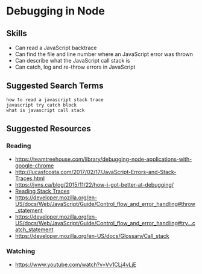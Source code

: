 # Debugging in Node



## Skills

- Can read a JavaScript backtrace
- Can find the file and line number where an JavaScript error was thrown
- Can describe what the JavaScript call stack is
- Can catch, log and re-throw errors in JavaScript


## Suggested Search Terms
```
how to read a javascript stack trace
javascript try catch block
what is javascript call stack
```

## Suggested Resources

### Reading

- https://teamtreehouse.com/library/debugging-node-applications-with-google-chrome
- http://lucasfcosta.com/2017/02/17/JavaScript-Errors-and-Stack-Traces.html
- https://jvns.ca/blog/2015/11/22/how-i-got-better-at-debugging/
- [Reading Stack Traces](http://tobyho.com/2011/06/08/the-javascript-stacktrace-blog/)
- https://developer.mozilla.org/en-US/docs/Web/JavaScript/Guide/Control_flow_and_error_handling#throw_statement
- https://developer.mozilla.org/en-US/docs/Web/JavaScript/Guide/Control_flow_and_error_handling#try...catch_statement
- https://developer.mozilla.org/en-US/docs/Glossary/Call_stack

### Watching

- https://www.youtube.com/watch?v=Vv1CLj4vLjE
